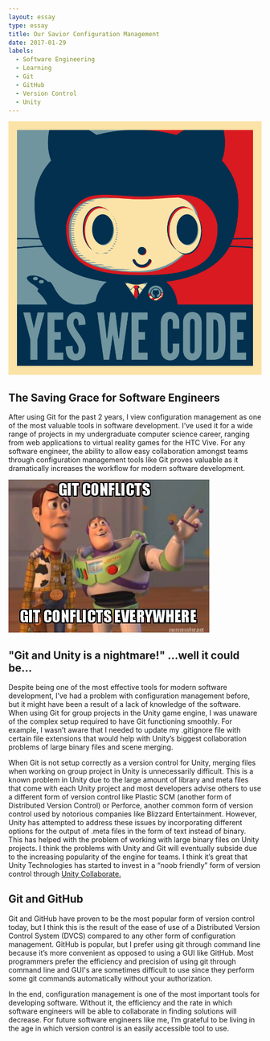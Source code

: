 ```yaml
---
layout: essay
type: essay
title: Our Savior Configuration Management
date: 2017-01-29
labels:
  - Software Engineering
  - Learning
  - Git
  - GitHub
  - Version Control
  - Unity
---
```


<img class="ui centered medium image" src="../images/github.jpg">

## The Saving Grace for Software Engineers

After using Git for the past 2 years, I view configuration management as one of the most valuable tools in software development. I’ve used it for a wide range of projects in my undergraduate computer science career, ranging from web applications to virtual reality games for the HTC Vive. For any software engineer, the ability to allow easy collaboration amongst teams through configuration management tools like Git proves valuable as it dramatically increases the workflow for modern software development. 

<img class="ui centered image" src="../images/gitmeme.jpg">

## "Git and Unity is a nightmare!" ...well it could be...

Despite being one of the most effective tools for modern software development, I’ve had a problem with configuration management before, but it might have been a result of a lack of knowledge of the software. When using Git for group projects in the Unity game engine, I was unaware of the complex setup required to have Git functioning smoothly. For example, I wasn’t aware that I needed to update my .gitignore file with certain file extensions that would help with Unity’s biggest collaboration problems of large binary files and scene merging.

When Git is not setup correctly as a version control for Unity, merging files when working on group project in Unity is unnecessarily difficult. This is a known problem in Unity due to the large amount of library and meta files that come with each Unity project and most developers advise others to use a different form of version control like Plastic SCM (another form of Distributed Version Control) or Perforce, another common form of version control used by notorious companies like Blizzard Entertainment. However, Unity has attempted to address these issues by incorporating different options for the output of .meta files in the form of text instead of binary. This has helped with the problem of working with large binary files on Unity projects. I think the problems with Unity and Git will eventually subside due to the increasing popularity of the engine for teams. I think it’s great that Unity Technologies has started to invest in a “noob friendly” form of version control through [Unity Collaborate.](https://unity3d.com/services/collaborate)

## Git and GitHub

Git and GitHub have proven to be the most popular form of version control today, but I think this is the result of the ease of use of a Distributed Version Control System (DVCS) compared to any other form of configuration management. GitHub is popular, but I prefer using git through command line because it’s more convenient as opposed to using a GUI like GitHub. Most programmers prefer the efficiency and precision of using git through command line and GUI's are sometimes difficult to use since they perform some git commands automatically without your authorization. 

In the end, configuration management is one of the most important tools for developing software. Without it, the efficiency and the rate in which software engineers will be able to collaborate in finding solutions will decrease. For future software engineers like me, I’m grateful to be living in the age in which version control is an easily accessible tool to use.
